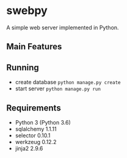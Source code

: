 # swebpy
A simple web server implemented in Python.

## Main Features

## Running
- create database
  `python manage.py create`
- start server
  `python manage.py run`

## Requirements
- Python 3 (Python 3.6)
- sqlalchemy 1.1.11
- selector 0.10.1
- werkzeug 0.12.2
- jinja2 2.9.6
